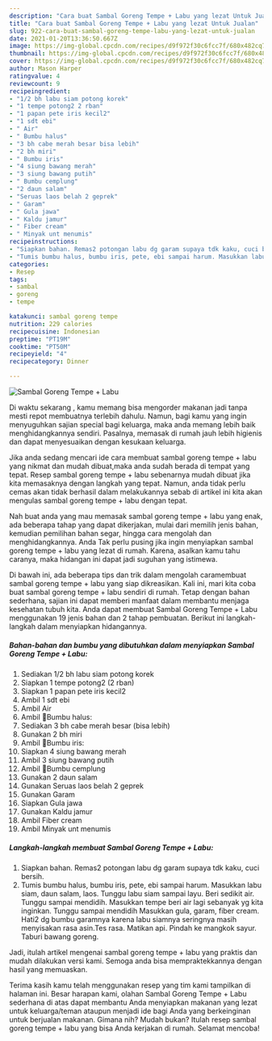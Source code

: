 ```yaml
---
description: "Cara buat Sambal Goreng Tempe + Labu yang lezat Untuk Jualan"
title: "Cara buat Sambal Goreng Tempe + Labu yang lezat Untuk Jualan"
slug: 922-cara-buat-sambal-goreng-tempe-labu-yang-lezat-untuk-jualan
date: 2021-01-20T13:36:50.667Z
image: https://img-global.cpcdn.com/recipes/d9f972f30c6fcc7f/680x482cq70/sambal-goreng-tempe-labu-foto-resep-utama.jpg
thumbnail: https://img-global.cpcdn.com/recipes/d9f972f30c6fcc7f/680x482cq70/sambal-goreng-tempe-labu-foto-resep-utama.jpg
cover: https://img-global.cpcdn.com/recipes/d9f972f30c6fcc7f/680x482cq70/sambal-goreng-tempe-labu-foto-resep-utama.jpg
author: Mason Harper
ratingvalue: 4
reviewcount: 9
recipeingredient:
- "1/2 bh labu siam potong korek"
- "1 tempe potong2 2 rban"
- "1 papan pete iris kecil2"
- "1 sdt ebi"
- " Air"
- " Bumbu halus"
- "3 bh cabe merah besar bisa lebih"
- "2 bh miri"
- " Bumbu iris"
- "4 siung bawang merah"
- "3 siung bawang putih"
- " Bumbu cemplung"
- "2 daun salam"
- "Seruas laos belah 2 geprek"
- " Garam"
- " Gula jawa"
- " Kaldu jamur"
- " Fiber cream"
- " Minyak unt menumis"
recipeinstructions:
- "Siapkan bahan. Remas2 potongan labu dg garam supaya tdk kaku, cuci bersih."
- "Tumis bumbu halus, bumbu iris, pete, ebi sampai harum. Masukkan labu siam, daun salam, laos. Tunggu labu siam sampai layu. Beri sedikit air. Tunggu sampai mendidih. Masukkan tempe beri air lagi sebanyak yg kita inginkan. Tunggu sampai mendidih Masukkan gula, garam, fiber cream. Hati2 dg bumbu garamnya karena labu siamnya seringnya masih menyisakan rasa asin.Tes rasa. Matikan api. Pindah ke mangkok sayur. Taburi bawang goreng."
categories:
- Resep
tags:
- sambal
- goreng
- tempe

katakunci: sambal goreng tempe 
nutrition: 229 calories
recipecuisine: Indonesian
preptime: "PT19M"
cooktime: "PT50M"
recipeyield: "4"
recipecategory: Dinner

---
```



![Sambal Goreng Tempe + Labu](https://img-global.cpcdn.com/recipes/d9f972f30c6fcc7f/680x482cq70/sambal-goreng-tempe-labu-foto-resep-utama.jpg)

Di waktu  sekarang , kamu memang bisa mengorder makanan jadi tanpa mesti repot membuatnya terlebih dahulu. Namun, bagi kamu yang ingin menyuguhkan sajian special bagi keluarga, maka anda memang lebih baik menghidangkannya sendiri. Pasalnya, memasak di rumah jauh lebih higienis dan dapat menyesuaikan dengan kesukaan keluarga.

Jika anda sedang mencari ide cara membuat sambal goreng tempe + labu yang nikmat dan mudah dibuat,maka anda sudah berada di tempat yang tepat. Resep sambal goreng tempe + labu  sebenarnya mudah dibuat jika kita memasaknya dengan langkah yang tepat. Namun, anda tidak perlu cemas akan tidak berhasil dalam melakukannya 
sebab di artikel ini kita akan mengulas sambal goreng tempe + labu dengan tepat.  



Nah buat anda yang mau memasak sambal goreng tempe + labu yang enak, ada beberapa tahap yang dapat dikerjakan, mulai dari memilih jenis bahan, kemudian pemilihan bahan segar, hingga cara mengolah dan menghidangkannya. Anda Tak perlu pusing jika ingin menyiapkan sambal goreng tempe + labu yang lezat di rumah. Karena, asalkan kamu  tahu caranya, maka hidangan ini dapat jadi suguhan yang istimewa.

Di bawah ini, ada beberapa tips dan trik dalam mengolah caramembuat sambal goreng tempe + labu yang siap dikreasikan. Kali ini, mari kita coba buat sambal goreng tempe + labu sendiri di rumah. Tetap dengan bahan sederhana, sajian ini dapat memberi manfaat dalam membantu menjaga kesehatan tubuh kita. Anda dapat membuat Sambal Goreng Tempe + Labu menggunakan 19 jenis bahan dan 2 tahap pembuatan. Berikut ini langkah-langkah dalam menyiapkan hidangannya.

<!--inarticleads1-->

##### Bahan-bahan dan bumbu yang dibutuhkan dalam menyiapkan Sambal Goreng Tempe + Labu:

1. Sediakan 1/2 bh labu siam potong korek
1. Siapkan 1 tempe potong2 (2 rban)
1. Siapkan 1 papan pete iris kecil2
1. Ambil 1 sdt ebi
1. Ambil  Air
1. Ambil  🌸Bumbu halus:
1. Sediakan 3 bh cabe merah besar (bisa lebih)
1. Gunakan 2 bh miri
1. Ambil  🌸Bumbu iris:
1. Siapkan 4 siung bawang merah
1. Ambil 3 siung bawang putih
1. Ambil  🌸Bumbu cemplung
1. Gunakan 2 daun salam
1. Gunakan Seruas laos belah 2 geprek
1. Gunakan  Garam
1. Siapkan  Gula jawa
1. Gunakan  Kaldu jamur
1. Ambil  Fiber cream
1. Ambil  Minyak unt menumis




<!--inarticleads2-->

##### Langkah-langkah membuat Sambal Goreng Tempe + Labu:

1. Siapkan bahan. Remas2 potongan labu dg garam supaya tdk kaku, cuci bersih.
1. Tumis bumbu halus, bumbu iris, pete, ebi sampai harum. Masukkan labu siam, daun salam, laos. Tunggu labu siam sampai layu. Beri sedikit air. Tunggu sampai mendidih. Masukkan tempe beri air lagi sebanyak yg kita inginkan. Tunggu sampai mendidih Masukkan gula, garam, fiber cream. Hati2 dg bumbu garamnya karena labu siamnya seringnya masih menyisakan rasa asin.Tes rasa. Matikan api. Pindah ke mangkok sayur. Taburi bawang goreng.




Jadi, itulah artikel mengenai  sambal goreng tempe + labu  yang praktis dan mudah dilakukan versi kami. Semoga anda bisa mempraktekkannya dengan hasil yang memuaskan. 

Terima kasih kamu telah menggunakan resep yang tim kami tampilkan di halaman ini. Besar harapan kami, olahan  Sambal Goreng Tempe + Labu sederhana di atas dapat membantu Anda menyiapkan makanan yang lezat untuk keluarga/teman ataupun menjadi ide bagi Anda yang berkeinginan untuk berjualan makanan. Gimana nih? Mudah bukan? Itulah resep sambal goreng tempe + labu yang bisa Anda kerjakan di rumah. Selamat mencoba!

